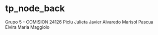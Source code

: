 # tp_node_back
Grupo 5 - COMISION 24126
Piclu Julieta
Javier Alvaredo
Marisol Pascua
Elvira Maria Maggiolo
